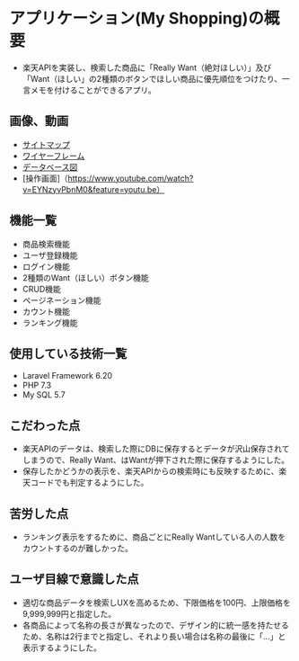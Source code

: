 # アプリケーション(My Shopping)の概要
* 楽天APIを実装し、検索した商品に「Really Want（絶対ほしい）」及び「Want（ほしい」の2種類のボタンでほしい商品に優先順位をつけたり、一言メモを付けることができるアプリ。

## 画像、動画
* [サイトマップ](https://cacoo.com/diagrams/KkaqCAROABgLRVVR/042A3)
* [ワイヤーフレーム](https://cacoo.com/diagrams/xIggmeWwZ1eLm3Pe/E3594)
* [データベース図](https://cacoo.com/diagrams/isWyhOJurRLbQEVe/35F68)
* [操作画面]（https://www.youtube.com/watch?v=EYNzyvPbnM0&feature=youtu.be）

## 機能一覧
* 商品検索機能
* ユーザ登録機能
* ログイン機能
* 2種類のWant（ほしい）ボタン機能
* CRUD機能
* ページネーション機能
* カウント機能
* ランキング機能

## 使用している技術一覧
* Laravel Framework 6.20
* PHP 7.3
* My SQL 5.7

## こだわった点
* 楽天APIのデータは、検索した際にDBに保存するとデータが沢山保存されてしまうので、Really Want、はWantが押下された際に保存するようにした。
* 保存したかどうかの表示を、楽天APIからの検索時にも反映するために、楽天コードでも判定するようにした。

## 苦労した点
* ランキング表示をするために、商品ごとにReally Wantしている人の人数をカウントするのが難しかった。

## ユーザ目線で意識した点
* 適切な商品データを検索しUXを高めるため、下限価格を100円、上限価格を9,999,999円と指定した。
* 各商品によって名称の長さが異なったので、デザイン的に統一感を持たせるため、名称は2行までと指定し、それより長い場合は名称の最後に「...」と表示するようにした。
